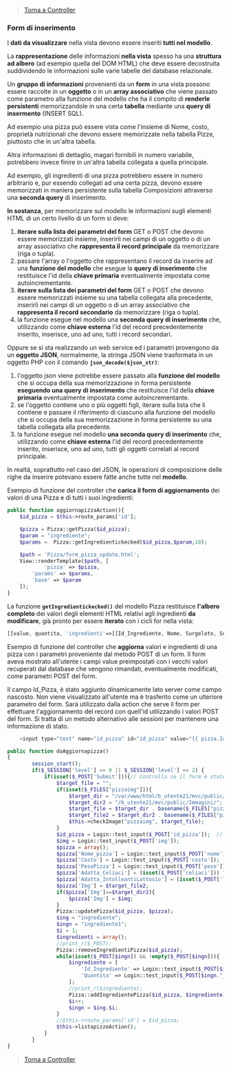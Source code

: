 >[Torna a Controller](controller.md) 

### **Form di inserimento**

I **dati da visualizzare** nella vista devono essere inseriti **tutti nel modello**. 

La **rappresentazione** delle informazioni **nella vista** spesso ha una **struttura ad albero** (ad esempio quella del DOM HTML) che deve essere decostruita suddividendo le informazioni sulle varie tabelle del database relazionale. 

Un **gruppo di informazioni** provenienti da un **form** in una vista possono essere raccolte in un **oggetto** o in un **array associativo** che viene passato come parametro alla funzione del modello che ha il compito di **renderle persistenti** memorizzandole in una certa **tabella** mediante una **query di insermento** (INSERT SQL).

Ad esempio una pizza può essere vista come l'insieme di Nome, costo, proprietà nutrizionali che devono essere memorizzate nella tabella Pizze, piuttosto che in un'altra tabella.

Altra informazioni di dettaglio, magari fornibili in numero variabile, potrebbero invece finire in un'altra tabella collegata a quella principale.

Ad esempio, gli ingredienti di una pizza potrebbero essere in numero arbitrario e, pur essendo collegati ad una certa pizza, devono essere memorizzati in maniera persistente sulla tabella Composizioni attraverso una **seconda query** di inserimento.

**In sostanza**, per memorizzare sul modello le informazioni sugli elementi HTML di un certo livello di un form si deve:
1. **iterare sulla lista dei parametri del form** GET o POST che devono essere memorizzati insieme, inserirli nei campi di un oggetto o di un array associativo che **rappresenta il record principale** da memorizzare (riga o tupla).
2. passare l'array o l'oggetto che rappresentano il record da inserire ad una **funzione del modello** che esegue la **query di inserimento** che restituisce l'id della **chiave primaria** eventualmente impostata come autoincrementante.
3. **iterare sulla lista dei parametri del form** GET o POST che devono essere memorizzati insieme su una tabella collegata alla precedente, inserirli nei campi di un oggetto o di un array associativo che **rappresenta il record secondario** da memorizzare (riga o tupla).
4. la funzione esegue nel modello una **seconda query di inserimento** che, utilizzando come **chiave esterna** l'id del record precedentemente inserito, inserisce, uno ad uno, tutti i record secondari.

Oppure se si sta realizzando un web service ed i parametri provengono da un **oggetto JSON**, normalmente, la stringa JSON viene trasformata in un oggetto PHP con il comando **```json_decode($json_str)```**:
1. l'oggetto json viene potrebbe essere passato alla **funzione del modello** che si occupa della sua memorizzazione in forma persistente  **eseguendo una query di inserimento** che restituisce l'id della **chiave primaria** eventualmente impostata come autoincrementante.
2. se l'oggetto contiene uno o più oggetti figli, iterare sulla lista che li contiene e passare il riferimento di ciascuno alla funzione del modello che si occupa della sua memorizzazione in forma persistente su una tabella collegata alla precedente.
3. la funzione esegue nel modello **una seconda query di inserimento** che, utilizzando come **chiave esterna** l'id del record precedentemente inserito, inserisce, uno ad uno, tutti gli oggetti correlati al record principale.

In realtà, soprattutto nel caso del JSON, le operazioni di composizione delle righe da inserire potevano essere fatte anche tutte nel **modello**.

Esempio di funzione del controller che **carica il form di aggiornamento** dei valori di una Pizza e di tutti i suoi ingredienti:
```PHP
public function aggiornapizzaAction(){
	$id_pizza = $this->route_params['id'];

	$pizza = Pizza::getPizza($id_pizza);
	$param = "ingrediente";
	$params =  Pizza::getIngredientickecked($id_pizza,$param,10);

	$path = 'Pizza/form_pizza_update.html';
	View::renderTemplate($path, [
	    	'pizza' => $pizza,
		'params' => $params,
		'base' => $param
	]); 
}
```
La funzione **```getIngredientickecked()```** del modello Pizza restituisce **l'albero completo** dei valori degli elementi HTML relativi agli ingredienti **da modificare**, già pronto per essere **iterato** con i cicli for nella vista:

```PHP
[[value, quantita, 'ingredienti'=>[[Id_Ingrediente, Nome, Surgelato, SurgelatoStr, Checked], [...]], [...]] 

```

Esempio di funzione del controller che **aggiorna** valori e ingredienti di una pizza con i parametri proveniente dal metodo POST di un form.
Il form aveva mostrato all'utente i campi value preimpostati con i vecchi valori recuperati dal database che vengono rimandati, eventualmente modificati, come parametri POST del form. 

Il campo Id_Pizza, è stato aggiunto dinamicamente lato server come campo nascosto. Non viene visualizzato all'utente ma è trasferito come un ulteriore parametro del form. Sarà utilizzato dalla action che serve il form per effettuare l'aggiornamento del record con quell'id utilizzando i valori POST del form. Si tratta di un metodo alternativo alle sessioni per mantenere una informazione di stato.

```PHP
	<input type="text" name="id_pizza" id="id_pizza" value="{{ pizza.Id_Pizza }}" hidden>
```
```PHP
public function doAggiornapizza()
{
        session_start();
        if($_SESSION['level'] == 0 || $_SESSION['level'] == 2) {
            if(isset($_POST['Submit'])){// Controlla se il form è stato sottomesso
                $target_file = "";
                if(isset($_FILES["pizzaimg"])){
                    $target_dir = "/var/www/html/b_utente21/mvc/public/Immagini/";
                    $target_dir2 = "/b_utente21/mvc/public/Immagini/";
                    $target_file = $target_dir . basename($_FILES["pizzaimg"]["name"]);
                    $target_file2 = $target_dir2 . basename($_FILES["pizzaimg"]["name"]);
                    $this->checkImage("pizzaimg", $target_file);
                }
                $id_pizza = Login::test_input($_POST['id_pizza']);  // l'id o arriva da un campo hidden o da una sessione
                $img = Login::test_input($_POST['img']);
                $pizza = array();
                $pizza['Nome_pizza'] = Login::test_input($_POST['nome']);
                $pizza['Costo'] = Login::test_input($_POST['costo']);
                $pizza['PesoPizza'] = Login::test_input($_POST['peso']);
                $pizza['Adatta_Celiaci'] = (isset($_POST['celiaci'])) ? 1: 0;
                $pizza['Adatta_IntolleantiLattosio'] = (isset($_POST['lattosio'])) ? 1: 0;
                $pizza['Img'] = $target_file2;
                if($pizza['Img']==$target_dir2){
                    $pizza['Img'] = $img;
                }
                Pizza::updatePizza($id_pizza, $pizza);
                $ing = "ingrediente";
                $ingn = "ingrediente1";
                $i = 1;
                $ingredienti = array();
                //print_r($_POST);
                Pizza::removeIngredientiPizza($id_pizza);
                while(isset($_POST[$ingn]) && !empty($_POST[$ingn])){
                    $ingrediente = [
                        'Id_Ingrediente' => Login::test_input($_POST[$ingn]),       //campo value del select
                        'Quantita' => Login::test_input($_POST[$ingn."_quantita"])  //campo value dell'input
                    ];
                    //print_r($ingrediente);
                    Pizza::addIngredientePizza($id_pizza, $ingrediente);
                    $i++;
                    $ingn = $ing.$i;
                }
                //$this->route_params['id'] = $id_pizza;
                $this->listapizzeAction();
            }
        }
}
```

>[Torna a Controller](controller.md) 
